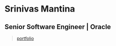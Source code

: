 # Srinivas Mantina
## Senior Software Engineer | Oracle
> [portfolio](https://srinivasmantina.github.io/portfolio/)
